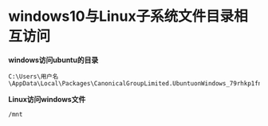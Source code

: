 # windows10与Linux子系统文件目录相互访问


**windows访问ubuntu的目录**
```
C:\Users\用户名\AppData\Local\Packages\CanonicalGroupLimited.UbuntuonWindows_79rhkp1fndgsc\LocalState\rootfs
```

**Linux访问windows文件**
```
/mnt
```